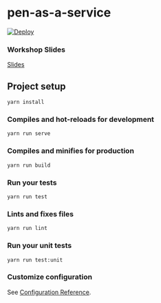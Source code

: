 # pen-as-a-service

[![Deploy](https://www.herokucdn.com/deploy/button.svg)](https://heroku.com/deploy)


### Workshop Slides

[Slides](https://logandonley.github.io/presentations/dw-codeship/)

## Project setup
```
yarn install
```

### Compiles and hot-reloads for development
```
yarn run serve
```

### Compiles and minifies for production
```
yarn run build
```

### Run your tests
```
yarn run test
```

### Lints and fixes files
```
yarn run lint
```

### Run your unit tests
```
yarn run test:unit
```

### Customize configuration
See [Configuration Reference](https://cli.vuejs.org/config/).
